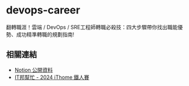# devops-career

翻轉職涯！雲端 / DevOps / SRE工程師轉職必殺技：四大步驟帶你找出職能優勢、成功精準轉職的規劃指南!

## 相關連結

* [Notion 公開資料](https://heyurl.cc/t4nA5)
* [IT邦幫忙 - 2024 iThome 鐵人賽](https://ithelp.ithome.com.tw/users/20104919/ironman/7976)
